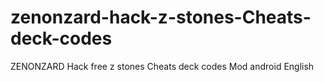# zenonzard-hack-z-stones-Cheats-deck-codes
ZENONZARD Hack free z stones Cheats deck codes Mod android English
